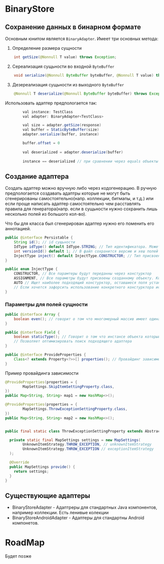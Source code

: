 # BinaryStore

## Сохранение данных в бинарном формате

Основным юнитом является ```BinaryAdapter```. Имеет три основных метода:
1. Определение размера сущности
```java
    int getSize(@Nonnull T value) throws Exception;
```

2. Сереализация сущьности во входной ```ByteBuffer```
```java
    void serialize(@Nonnull ByteBuffer byteBuffer, @Nonnull T value) throws Exception;
```

3. Дезереализация сущьности из выходного ```ByteBuffer```
```java
    @Nonnull T deserialize(@Nonnull ByteBuffer byteBuffer) throws Exception;
```

Использовать адаптер предпологается так:
```java
        val instance: TestClass
        val adapter: BinaryAdapter<TestClass>

        val size = adapter.getSize(response)
        val buffer = StaticByteBuffer(size)
        adapter.serialize(buffer, instance)

        buffer.offset = 0
        
        val deserialized = adapter.deserialize(buffer)
        
        instance == deserialized // при сравнении через equals объекты будут равны
```

## Создание адаптера
Создать адаптер можно вручную либо через кодогенерацию. В ручную предпологается создавать адаптры которые не могут быть сгенерированы 
самостоятельно(напр. коллекции, битмапы, и т.д.) или если проще написать адаптер самостоятельно чем расставлять правила 
для генератора(напр. если в сущьности нужно сохранить лишь несколько полей из большого кол-во).

Что бы для класса был сгенерирован адаптер нужно его поменить его аннотацией.
```java
public @interface Persistable {
    String id(); // id сущьности
    IdType idType() default IdType.STRING; // Тип идентификатора. Может быть INT или STRING. Для лучшей производительности нужно использовать INT
    int versionId() default 1; // В файл сохранится версию и хеш полей сущности для версионности
    InjectType inject() default InjectType.CONSTRUCTOR; // Тип присвоения полей в сущность
}

public enum InjectType {
    CONSTRUCTOR, // Все парамтеры будут переданны через констурктор
    ASSIGNMENT, // Все параметры будут присвоены созданному объекту. Конструктор будет вызван пустой
    AUTO // Ищет наиболее подходящий констурктор, оставшиеся поля устанавливает присвоением
    // Если хочется зафорсить использование конкретного констурктора используется анотация BinaryConstructor
}
```

### Параметры для полей сущности
```java
public @interface Array {
    boolean even(); // говорит о том что многомерный массив имеет одинаковые длинны своих елементов. Это позволяет оптимизировать определение размера массива
}

public @interface Field {
    boolean staticType(); // Говорит о том что инстансе объекта который будт присвоен всегда совпадает с объявленным типом.
    // Позволяет оптимизировать поиск подходящего адаптера
}

public @interface ProvideProperties {
    Class<? extends Property<?>>[] properties(); // Провайдинг зависимостей адаптера которые будут работать с полем
}
```
Пример провайдинга зависимости
```java
@ProvideProperties(properties = {
        MapSettings.SkipItemSettingProperty.class,
})
public Map<String, String> map1 = new HashMap<>();

@ProvideProperties(properties = {
        MapSettings.ThrowExceptionSettingProperty.class,
})
public Map<String, String> map2 = new HashMap<>();


public final static class ThrowExceptionSettingProperty extends AbstractProperty {

  private static final MapSettings settings = new MapSettings(
        UnknownItemStrategy.THROW_EXCEPTION, // unknownItemStrategy
        UnknownItemStrategy.THROW_EXCEPTION // exceptionItemStrategy
  );

  @Override
  public MapSettings provide() {
    return settings;
  }
}
```


## Существующие адаптеры
- BinaryStoreAdapter - Адаптреры для стандартных Java компонентов, например коллекции. Есть ленивые колекции
- BinaryStoreAndroidAdapter - Адаптеры для стандартны Android компонетов.


# RoadMap 
Будет позже
